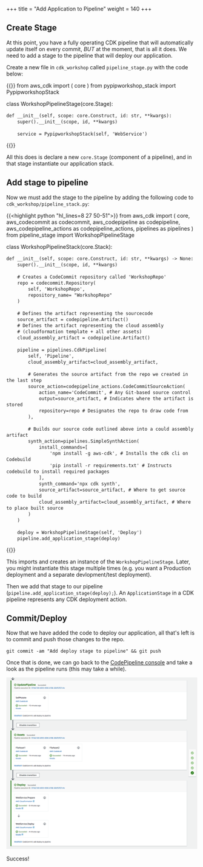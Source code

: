+++
title = "Add Application to Pipeline"
weight = 140
+++

## Create Stage
At this point, you have a fully operating CDK pipeline that will automatically update itself on every commit, *BUT* at the moment, that is all it does. We need to add a stage to the pipeline that will deploy our application.

Create a new file in `cdk_workshop` called `pipeline_stage.py` with the code below:

{{<highlight python>}}
from aws_cdk import (
    core
)
from pypipworkshop_stack import PypipworkshopStack

class WorkshopPipelineStage(core.Stage):

    def __init__(self, scope: core.Construct, id: str, **kwargs):
        super().__init__(scope, id, **kwargs)

        service = PypipworkshopStack(self, 'WebService')

{{</highlight>}}

All this does is declare a new `core.Stage` (component of a pipeline), and in that stage instantiate our application stack.

## Add stage to pipeline
Now we must add the stage to the pipeline by adding the following code to `cdk_workshop/pipeline_stack.py`:

{{<highlight python "hl_lines=8 27 50-51">}}
from aws_cdk import (
    core,
    aws_codecommit as codecommit,
    aws_codepipeline as codepipeline,
    aws_codepipeline_actions as codepipeline_actions,
    pipelines as pipelines
)
from pipeline_stage import WorkshopPipelineStage

class WorkshopPipelineStack(core.Stack):

    def __init__(self, scope: core.Construct, id: str, **kwargs) -> None:
        super().__init__(scope, id, **kwargs)

        # Creates a CodeCommit repository called 'WorkshopRepo'
        repo = codecommit.Repository(
            self, 'WorkshopRepo',
            repository_name= "WorkshopRepo"
        )

        # Defines the artifact representing the sourcecode
        source_artifact = codepipeline.Artifact()
        # Defines the artifact representing the cloud assembly
        # (cloudformation template + all other assets)
        cloud_assembly_artifact = codepipeline.Artifact()

        pipeline = pipelines.CdkPipeline(
            self, 'Pipeline',
            cloud_assembly_artifact=cloud_assembly_artifact,

            # Generates the source artifact from the repo we created in the last step
            source_action=codepipeline_actions.CodeCommitSourceAction(
                action_name='CodeCommit', # Any Git-based source control
                output=source_artifact, # Indicates where the artifact is stored
                repository=repo # Designates the repo to draw code from
            ),

            # Builds our source code outlined above into a could assembly artifact
            synth_action=pipelines.SimpleSynthAction(
                install_commands=[
                    'npm install -g aws-cdk', # Installs the cdk cli on Codebuild
                    'pip install -r requirements.txt' # Instructs codebuild to install required packages
                ],
                synth_command='npx cdk synth',
                source_artifact=source_artifact, # Where to get source code to build
                cloud_assembly_artifact=cloud_assembly_artifact, # Where to place built source
            )
        )

        deploy = WorkshopPipelineStage(self, 'Deploy')
        pipeline.add_application_stage(deploy)
{{</highlight>}}

This imports and creates an instance of the `WorkshopPipelineStage`. Later, you might instantiate this stage multiple times (e.g. you want a Production deployment and a separate devlopment/test deployment).

Then we add that stage to our pipeline (`pipeline.add_application_stage(deploy);`). An `ApplicationStage` in a CDK pipeline represents any CDK deployment action.

## Commit/Deploy
Now that we have added the code to deploy our application, all that's left is to commit and push those changes to the repo.

```
git commit -am "Add deploy stage to pipeline" && git push
```

Once that is done, we can go back to the [CodePipeline console](https://us-west-2.console.aws.amazon.com/codesuite/codepipeline/pipelines) and take a look as the pipeline runs (this may take a while).

![](./pipeline-succeed.png)

Success!
